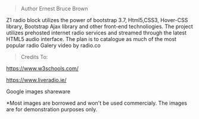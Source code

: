 >Author 
Ernest Bruce Brown


Z1 radio block utilizes the power of bootstrap 3.7, Html5,CSS3, Hover-CSS library, Bootstrap Ajax library and other front-end technoliogies.
The project utilizes prehosted internet radio services and streamed through the latest HTML5 audio interface. 
The plan is to catalogue as much of the most popular radio 
Galery video by radio.co



>Credits To:

https://www.w3schools.com/

https://www.liveradio.ie/

Google images shareware

*Most images are borrowed and won't be used commercialy. The images are for demonstration purposes only.
